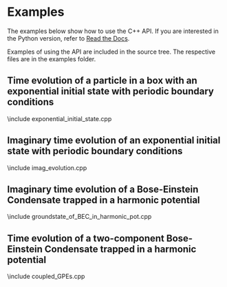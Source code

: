 Examples
========
The examples below show how to use the C++ API. If you are interested in the Python version, refer to [Read the Docs](https://trotter-suzuki-mpi.readthedocs.io).

Examples of using the API are included in the source tree. The respective files are in the examples folder.

Time evolution of a particle in a box with an exponential initial state with periodic boundary conditions
---------------------------------------------------------------------------------------------------------
\include exponential_initial_state.cpp

Imaginary time evolution of an exponential initial state with periodic boundary conditions
------------------------------------------------------------------------------------------
\include imag_evolution.cpp

Imaginary time evolution of a Bose-Einstein Condensate trapped in a harmonic potential
--------------------------------------------------------------------------------------
\include groundstate_of_BEC_in_harmonic_pot.cpp

Time evolution of a two-component Bose-Einstein Condensate trapped in a harmonic potential
------------------------------------------------------------------------------------------
\include coupled_GPEs.cpp
